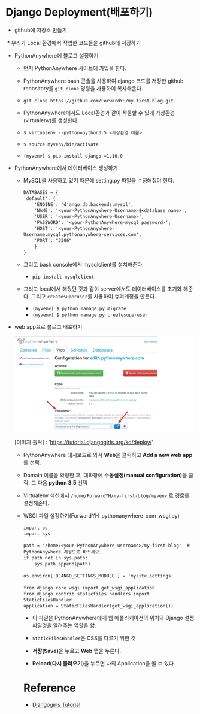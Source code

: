 # Django Deployment(배포하기)

* github에 저장소 만들기

  * 우리가 Local 환경에서 작업한 코드들을 github에 저장하기


* PythonAnywhere에 블로그 설정하기

   * 먼저 PythonAnywhere 사이트에 가입을 한다.
   * PythonAnywhere bash 콘솔을 사용하여 django 코드를 저장한 github repository를 `git clone` 명령을 사용하여 복사해온다.
    * `git clone https://github.com/ForwardYH/my-first-blog.git`
   * PythonAnywhere에서도 Local환경과 같이 작동할 수 있게 가상환경(virtualenv)를 생성한다.

    * ```$ virtualenv --python=python3.5 <가상환경 이름>```

    * ```$ source myvenv/bin/activate```

    * ```(myvenv) $ pip install django~=1.10.0```

* PythonAnywhere에서 데이터베이스 생성하기

  * MySQL을 사용하고 있기 때문에 setting.py 파일을 수정해줘야 한다.

    ```
    DATABASES = {
    'default': {
        'ENGINE': 'django.db.backends.mysql',
        'NAME': '<your-PythonAnywhere-Username>$<database name>',
        'USER': '<your-PythonAnywhere-Username>',
        'PASSWORD': '<your-PythonAnywhere-mysql password>',
        'HOST': '<your-PythonAnywhere-Username.mysql.pythonanywhere-services.com',
        'PORT': "3306"
        }
    }
    ```
  * 그리고 bash console에서 mysqlclient를 설치해준다.

    * `pip install mysqlclient`


  * 그리고 local에서 해줬던 것과 같이 server에서도 데이터베이스를 초기화 해준다. 그리고 `createsuperuser`를 사용하여 슈퍼계정을 만든다.

    * ```(myvenv) $ python manage.py migrate```
    * ```(myvenv) $ python manage.py createsuperuser```

* web app으로 블로그 배포하기

  <img src="./img/virtualenv.JPG" width='600px'>
  
  [이미지 출처] : 'https://tutorial.djangogirls.org/ko/deploy/'

  * PythonAnywhere 대시보드로 와서 <strong>Web</strong>을 클릭하고 <strong>Add a new web app</strong>를 선택.

  * Domain 이름을 확정한 후, 대화창에 <strong>수동설정(manual configuration)</strong>을 클릭. 그 다음 <strong>python 3.5</strong> 선택

  * Virtualenv 섹션에서 `/home/ForwardYH/my-first-blog/myvenv` 로 경로를 설정해준다.

  * WSGI 파일 설정하기(ForwardYH_pythonanywhere_com_wsgi.py)

    ```
    import os
    import sys

    path = '/home/<your-PythonAnywhere-username>/my-first-blog'  # PythonAnywhere 계정으로 바꾸세요.
    if path not in sys.path:
        sys.path.append(path)

    os.environ['DJANGO_SETTINGS_MODULE'] = 'mysite.settings'

    from django.core.wsgi import get_wsgi_application
    from django.contrib.staticfiles.handlers import StaticFilesHandler
    application = StaticFilesHandler(get_wsgi_application())
    ```
    * 이 파일은 PythonAnywhere에게 웹 애플리케이션의 위치와 Django 설정 파일명을 알려주는 역할을 함.

    * `StaticFilesHandler`은 CSS를 다루기 위한 것

    * <strong>저장(Save)</strong>을 누르고 <strong>Web</strong> 탭을 누른다.

    * <strong>Reload(다시 불러오기)</strong>을 누르면 나의 Application을 볼 수 있다.

    # Reference
    - [Djangogirls Tutorial](https://tutorial.djangogirls.org/ko/deploy/)

